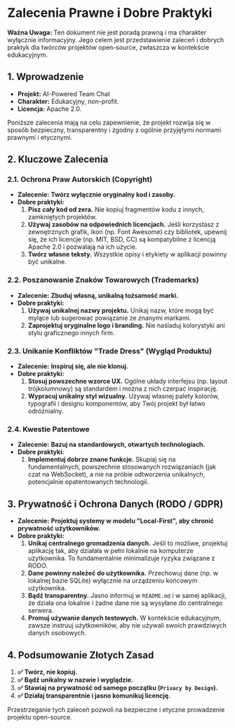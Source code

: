 # Zalecenia Prawne i Dobre Praktyki

**Ważna Uwaga:** Ten dokument nie jest poradą prawną i ma charakter wyłącznie informacyjny. Jego celem jest przedstawienie zaleceń i dobrych praktyk dla twórców projektów open-source, zwłaszcza w kontekście edukacyjnym.

## 1. Wprowadzenie

-   **Projekt:** AI-Powered Team Chat
-   **Charakter:** Edukacyjny, non-profit.
-   **Licencja:** Apache 2.0.

Poniższe zalecenia mają na celu zapewnienie, że projekt rozwija się w sposób bezpieczny, transparentny i zgodny z ogólnie przyjętymi normami prawnymi i etycznymi.

## 2. Kluczowe Zalecenia

### 2.1. Ochrona Praw Autorskich (Copyright)

-   **Zalecenie:** **Twórz wyłącznie oryginalny kod i zasoby.**
-   **Dobre praktyki:**
    1.  **Pisz cały kod od zera.** Nie kopiuj fragmentów kodu z innych, zamkniętych projektów.
    2.  **Używaj zasobów na odpowiednich licencjach.** Jeśli korzystasz z zewnętrznych grafik, ikon (np. Font Awesome) czy bibliotek, upewnij się, że ich licencje (np. MIT, BSD, CC) są kompatybilne z licencją Apache 2.0 i pozwalają na ich użycie.
    3.  **Twórz własne teksty.** Wszystkie opisy i etykiety w aplikacji powinny być unikalne.

### 2.2. Poszanowanie Znaków Towarowych (Trademarks)

-   **Zalecenie:** **Zbuduj własną, unikalną tożsamość marki.**
-   **Dobre praktyki:**
    1.  **Używaj unikalnej nazwy projektu.** Unikaj nazw, które mogą być mylące lub sugerować powiązanie ze znanymi markami.
    2.  **Zaprojektuj oryginalne logo i branding.** Nie naśladuj kolorystyki ani stylu graficznego innych firm.

### 2.3. Unikanie Konfliktów "Trade Dress" (Wygląd Produktu)

-   **Zalecenie:** **Inspiruj się, ale nie klonuj.**
-   **Dobre praktyki:**
    1.  **Stosuj powszechne wzorce UX.** Ogólne układy interfejsu (np. layout trójkolumnowy) są standardem i można z nich czerpać inspirację.
    2.  **Wypracuj unikalny styl wizualny.** Używaj własnej palety kolorów, typografii i designu komponentów, aby Twój projekt był łatwo odróżnialny.

### 2.4. Kwestie Patentowe

-   **Zalecenie:** **Bazuj na standardowych, otwartych technologiach.**
-   **Dobre praktyki:**
    1.  **Implementuj dobrze znane funkcje.** Skupiaj się na fundamentalnych, powszechnie stosowanych rozwiązaniach (jak czat na WebSocket), a nie na próbie odtworzenia unikalnych, potencjalnie opatentowanych technologii.

## 3. Prywatność i Ochrona Danych (RODO / GDPR)

-   **Zalecenie:** **Projektuj systemy w modelu "Local-First", aby chronić prywatność użytkowników.**
-   **Dobre praktyki:**
    1.  **Unikaj centralnego gromadzenia danych.** Jeśli to możliwe, projektuj aplikację tak, aby działała w pełni lokalnie na komputerze użytkownika. To fundamentalnie minimalizuje ryzyka związane z RODO.
    2.  **Dane powinny należeć do użytkownika.** Przechowuj dane (np. w lokalnej bazie SQLite) wyłącznie na urządzeniu końcowym użytkownika.
    3.  **Bądź transparentny.** Jasno informuj w `README.md` i w samej aplikacji, że działa ona lokalnie i żadne dane nie są wysyłane do centralnego serwera.
    4.  **Promuj używanie danych testowych.** W kontekście edukacyjnym, zawsze instruuj użytkowników, aby nie używali swoich prawdziwych danych osobowych.

## 4. Podsumowanie Złotych Zasad

1.  **✅ Twórz, nie kopiuj.**
2.  **✅ Bądź unikalny w nazwie i wyglądzie.**
3.  **✅ Stawiaj na prywatność od samego początku (`Privacy by Design`).**
4.  **✅ Działaj transparentnie i jasno komunikuj licencję.**

Przestrzeganie tych zaleceń pozwoli na bezpieczne i etyczne prowadzenie projektu open-source.
